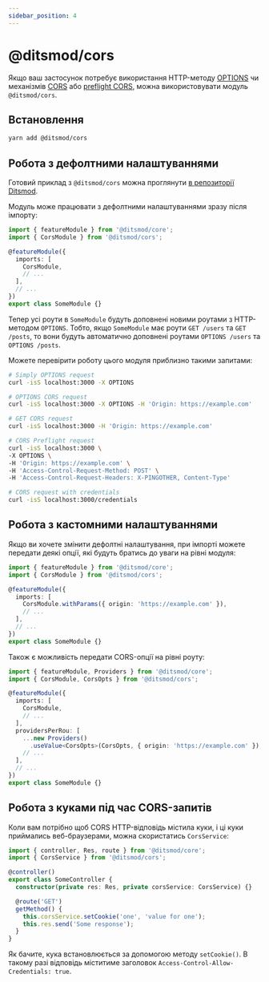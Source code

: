 ```yaml
---
sidebar_position: 4
---
```


# @ditsmod/cors

Якщо ваш застосунок потребує використання HTTP-методу [OPTIONS][1] чи механізмів [CORS][2] або [preflight CORS][3], можна використовувати модуль `@ditsmod/cors`.

## Встановлення

```bash
yarn add @ditsmod/cors
```

## Робота з дефолтними налаштуваннями

Готовий приклад з `@ditsmod/cors` можна проглянути [в репозиторії Ditsmod][4].

Модуль може працювати з дефолтними налаштуваннями зразу після імпорту:

```ts
import { featureModule } from '@ditsmod/core';
import { CorsModule } from '@ditsmod/cors';

@featureModule({
  imports: [
    CorsModule,
    // ...
  ],
  // ...
})
export class SomeModule {}
```

Тепер усі роути в `SomeModule` будуть доповнені новими роутами з HTTP-методом `OPTIONS`. Тобто, якщо `SomeModule` має роути `GET /users` та `GET /posts`, то вони будуть автоматично доповнені роутами `OPTIONS /users` та `OPTIONS /posts`.

Можете перевірити роботу цього модуля приблизно такими запитами:

```bash
# Simply OPTIONS request
curl -isS localhost:3000 -X OPTIONS

# OPTIONS CORS request
curl -isS localhost:3000 -X OPTIONS -H 'Origin: https://example.com'

# GET CORS request
curl -isS localhost:3000 -H 'Origin: https://example.com'

# CORS Preflight request
curl -isS localhost:3000 \
-X OPTIONS \
-H 'Origin: https://example.com' \
-H 'Access-Control-Request-Method: POST' \
-H 'Access-Control-Request-Headers: X-PINGOTHER, Content-Type'

# CORS request with credentials
curl -isS localhost:3000/credentials
```

## Робота з кастомними налаштуваннями

Якщо ви хочете змінити дефолтні налаштування, при імпорті можете передати деякі опції, які будуть братись до уваги на рівні модуля:

```ts
import { featureModule } from '@ditsmod/core';
import { CorsModule } from '@ditsmod/cors';

@featureModule({
  imports: [
    CorsModule.withParams({ origin: 'https://example.com' }),
    // ...
  ],
  // ...
})
export class SomeModule {}
```

Також є можливість передати CORS-опції на рівні роуту:

```ts
import { featureModule, Providers } from '@ditsmod/core';
import { CorsModule, CorsOpts } from '@ditsmod/cors';

@featureModule({
  imports: [
    CorsModule,
    // ...
  ],
  providersPerRou: [
    ...new Providers()
      .useValue<CorsOpts>(CorsOpts, { origin: 'https://example.com' }),
    // ...
  ],
  // ...
})
export class SomeModule {}
```

## Робота з куками під час CORS-запитів

Коли вам потрібно щоб CORS HTTP-відповідь містила куки, і ці куки приймались веб-браузерами, можна скористатись `CorsService`:

```ts
import { controller, Res, route } from '@ditsmod/core';
import { CorsService } from '@ditsmod/cors';

@controller()
export class SomeController {
  constructor(private res: Res, private corsService: CorsService) {}

  @route('GET')
  getMethod() {
    this.corsService.setCookie('one', 'value for one');
    this.res.send('Some response');
  }
}
```

Як бачите, кука встановлюється за допомогою методу `setCookie()`. В такому разі відповідь міститиме заголовок `Access-Control-Allow-Credentials: true`.




[1]: https://developer.mozilla.org/en-US/docs/Web/HTTP/Methods/OPTIONS
[2]: https://developer.mozilla.org/en-US/docs/Web/HTTP/CORS
[3]: https://developer.mozilla.org/en-US/docs/Glossary/Preflight_request
[4]: https://github.com/ditsmod/ditsmod/tree/main/examples/17-cors

